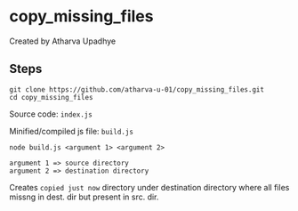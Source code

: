 # copy_missing_files
Created by Atharva Upadhye

## Steps

```
git clone https://github.com/atharva-u-01/copy_missing_files.git
cd copy_missing_files
```

Source code: `index.js`

Minified/compiled js file: `build.js`
```
node build.js <argument 1> <argument 2>
```

```
argument 1 => source directory
argument 2 => destination directory
```

Creates `copied just now` directory under destination directory where all files missng in dest. dir but present in src. dir.
